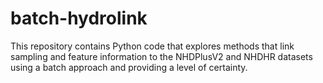 # batch-hydrolink
This repository contains Python code that explores methods that link sampling and feature information to the NHDPlusV2 and NHDHR datasets using a batch approach and providing a level of certainty.  
